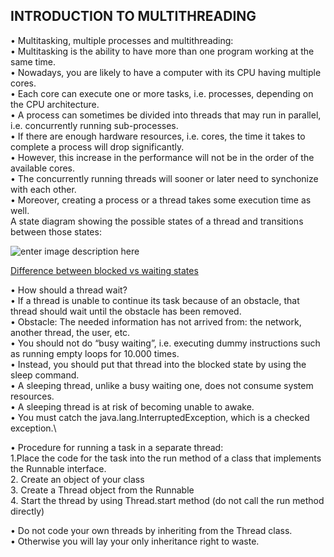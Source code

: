 
## INTRODUCTION TO MULTITHREADING 
• Multitasking, multiple processes and multithreading: \
• Multitasking is the ability to have more than one program working at the same time. \
• Nowadays, you are likely to have a computer with its CPU having multiple cores. \
• Each core can execute one or more tasks, i.e. processes, depending on the CPU architecture.\
• A process can sometimes be divided into threads that may run in parallel, i.e. concurrently running sub-processes. \
• If there are enough hardware resources, i.e. cores, the time it takes to complete a process will drop significantly. \
• However, this increase in the performance will not be in the order of the available cores. \
• The concurrently running threads will sooner or later need to synchonize with each other. \
• Moreover, creating a process or a thread takes some execution time as well. \
A state diagram showing the possible states of a thread and transitions between those states: 

![enter image description here](https://lh3.googleusercontent.com/t_TXg9aAppLxIv9pyakcNu1SUYlVibwVKQBl00cOz2W_uwkBuGPJIVF6ZYwMl0QPXnbw_-MRUNc)

[Difference between blocked vs waiting states](https://javaconceptoftheday.com/difference-between-blocked-vs-waiting-states-in-java/)

• How should a thread wait? \
• If a thread is unable to continue its task because of an obstacle, that thread should wait until the obstacle has been removed. \
• Obstacle: The needed information has not arrived from: the network, another thread, the user, etc.\
 • You should not do “busy waiting”, i.e. executing dummy instructions such as running empty loops for 10.000 times. \
 • Instead, you should put that thread into the blocked state by using the sleep command. \
 • A sleeping thread, unlike a busy waiting one, does not consume system resources. \
 • A sleeping thread is at risk of becoming unable to awake. \
 • You must catch the java.lang.InterruptedException, which is a checked exception.\ 
 
• Procedure for running a task in a separate thread: \
1.Place the code for the task into the run method of a class that implements the Runnable interface. \
2. Create an object of your class \
3. Create a Thread object from the Runnable \
4. Start the thread by using Thread.start method (do not call the run method directly) 

• Do not code your own threads by inheriting from the Thread class. \
• Otherwise you will lay your only inheritance right to waste.
